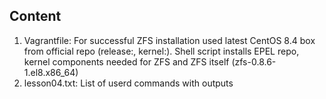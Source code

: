 ## Content

  1. Vagrantfile: For successful ZFS installation used latest CentOS 8.4 box from official repo (release:, kernel:). Shell script installs EPEL repo, kernel components needed for ZFS and ZFS itself (zfs-0.8.6-1.el8.x86_64) 
  2. lesson04.txt: List of userd commands with outputs
